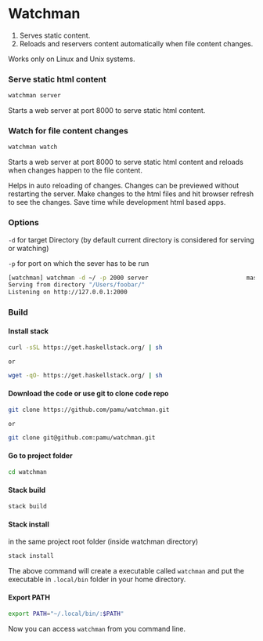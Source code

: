 # Watchman

1. Serves static content.
2. Reloads and reservers content automatically when file content changes.

Works only on Linux and Unix systems.

### Serve static html content

```bash
watchman server
```

Starts a web server at port 8000 to serve static html content.

### Watch for file content changes

```bash
watchman watch
```

Starts a web server at port 8000 to serve static html content and reloads when
changes happen to the file content.


Helps in auto reloading of changes. Changes can be previewed without restarting
the server. Make changes to the html files and hit browser refresh to see the changes.
Save time while development html based apps.

### Options

`-d` for target Directory (by default current directory is considered for serving or watching)

`-p` for port on which the sever has to be run

```bash
[watchman] watchman -d ~/ -p 2000 server                            master  ✭
Serving from directory "/Users/foobar/"
Listening on http://127.0.0.1:2000
```

### Build

#### Install stack

```bash
curl -sSL https://get.haskellstack.org/ | sh
```

    or

```bash
wget -qO- https://get.haskellstack.org/ | sh
```

#### Download the code or use git to clone code repo

```bash
git clone https://github.com/pamu/watchman.git
```

    or

```bash
git clone git@github.com:pamu/watchman.git
```

#### Go to project folder

```bash
cd watchman
```

#### Stack build


```bash
stack build
```

#### Stack install

in the same project root folder (inside watchman directory)

```bash
stack install
```

The above command will create a executable called `watchman` and put the executable in
`.local/bin` folder in your home directory.

#### Export PATH

```bash
export PATH="~/.local/bin/:$PATH"
```

Now you can access `watchman` from you command line.
